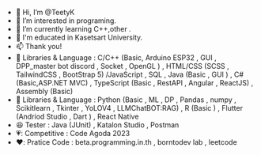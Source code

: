 - 👋 Hi, I’m @TeetyK
- 👀 I’m interested in programing.
- 🌱 I’m currently learning C++,other .
- 💞️ I'm educated in Kasetsart University.
- 📫 Thank you!
- 💙 Libraries & Language : C/C++ (Basic, Arduino ESP32 , GUI , DPP_master bot discord , Socket , OpenGL ) , HTML/CSS (SCSS , TailwindCSS , BootStrap 5) /JavaScript , SQL , Java (Basic , GUI ) , C# (Basic,ASP.NET MVC) , TypeScript (Basic , RestAPI , Angular , ReactJS) , Assembly (Basic)
- 💚 Libraries & Language : Python (Basic , ML , DP , Pandas , numpy , Scikitlearn , Tkinter , YoLOV4 , LLMChatBOT:RAG) , R (Basic ) , Flutter (Andriod Studio , Dart ) , React Native
- 😆 Tester : Java (JUnit) , Katalon Studio , Postman
- 💗: Competitive : Code Agoda 2023
- ❤️: Pratice Code : beta.programming.in.th , borntodev lab , leetcode

<!---
TeetyK/TeetyK is a ✨ special ✨ repository because its `README.md` (this file) appears on your GitHub profile.
You can click the Preview link to take a look at your changes.
--->
